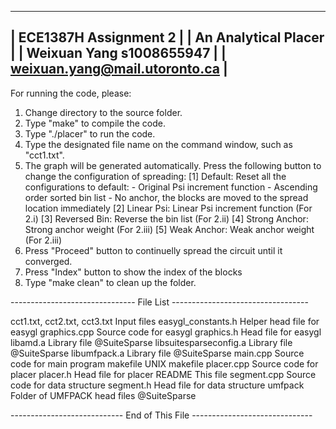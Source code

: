 ----------------------------------------------------------------------------
|                          ECE1387H Assignment 2                           |
|                           An Analytical Placer                           |
|                         Weixuan Yang s1008655947                         |
|                      weixuan.yang@mail.utoronto.ca                       |
----------------------------------------------------------------------------

For running the code, please:
1) Change directory to the source folder.
2) Type "make" to compile the code.
3) Type "./placer" to run the code.
4) Type the designated file name on the command window, such as "cct1.txt".
6) The graph will be generated automatically. Press the following button to
   change the configuration of spreading:
   [1] Default: Reset all the configurations to default:
       - Original Psi increment function
       - Ascending order sorted bin list
       - No anchor, the blocks are moved to the spread location immediately
   [2] Linear Psi: Linear Psi increment function (For 2.i)
   [3] Reversed Bin: Reverse the bin list (For 2.ii)
   [4] Strong Anchor: Strong anchor weight (For 2.iii)
   [5] Weak Anchor: Weak anchor weight (For 2.iii)
7) Press "Proceed" button to continuelly spread the circuit until it 
   converged.
8) Press "Index" button to show the index of the blocks
9) Type "make clean" to clean up the folder.

------------------------------- File List ----------------------------------

cct1.txt, cct2.txt, cct3.txt                                     Input files
easygl_constants.h                               Helper head file for easygl
graphics.cpp                                          Source code for easygl
graphics.h                                              Head file for easygl
libamd.a                                           Library file @SuiteSparse
libsuitesparseconfig.a                             Library file @SuiteSparse
libumfpack.a                                       Library file @SuiteSparse
main.cpp                                        Source code for main program
makefile                                                       UNIX makefile
placer.cpp                                            Source code for placer
placer.h                                                Head file for placer
README                                                             This file
segment.cpp                                   Source code for data structure
segment.h                                       Head file for data structure
umfpack                            Folder of UMFPACK head files @SuiteSparse

---------------------------- End of This File ------------------------------
